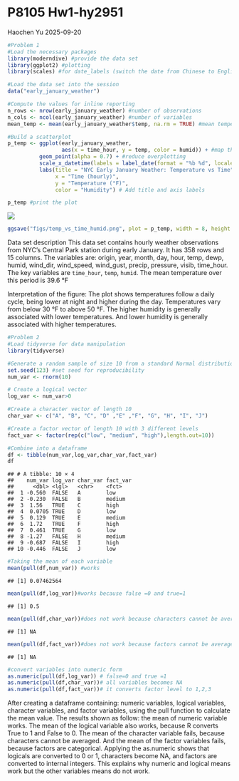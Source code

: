 P8105 Hw1-hy2951
================
Haochen Yu
2025-09-20

``` r
#Problem 1
#Load the necessary packages
library(moderndive) #provide the data set
library(ggplot2) #plotting
library(scales) #for date_labels (switch the date from Chinese to English)

#Load the data set into the session
data("early_january_weather")

#Compute the values for inline reporting
n_rows <- nrow(early_january_weather) #number of observations
n_cols <- ncol(early_january_weather) #number of variables
mean_temp <- mean(early_january_weather$temp, na.rm = TRUE) #mean temperature without missing value

#Build a scatterplot
p_temp <- ggplot(early_january_weather,
                 aes(x = time_hour, y = temp, color = humid)) + #map the variables to axes and color
          geom_point(alpha = 0.7) + #reduce overplotting
          scale_x_datetime(labels = label_date(format = "%b %d", locale = "en")) +   #setup date label from Chinese to English
          labs(title = "NYC Early January Weather: Temperature vs Time",
               x = "Time (hourly)",
               y = "Temperature (°F)",
               color = "Humidity") # Add title and axis labels

p_temp #print the plot
```

![](p8105_hw1_hy2951_files/figure-gfm/unnamed-chunk-1-1.png)<!-- -->

``` r
ggsave("figs/temp_vs_time_humid.png", plot = p_temp, width = 8, height = 5, dpi = 300) #save the plot
```

Data set description This data set contains hourly weather observations
from NYC’s Central Park station during early January. It has 358 rows
and 15 columns. The variables are: origin, year, month, day, hour, temp,
dewp, humid, wind_dir, wind_speed, wind_gust, precip, pressure, visib,
time_hour. The key variables are `time_hour`, `temp`, `humid`. The mean
temperature over this period is 39.6 °F

Interpretation of the figure: The plot shows temperatures follow a daily
cycle, being lower at night and higher during the day. Temperatures vary
from below 30 °F to above 50 °F. The higher humidity is generally
associated with lower temperatures. And lower humidity is generally
associated with higher temperatures.

``` r
#Problem 2
#Load tidyverse for data manipulation
library(tidyverse)

#Generate a random sample of size 10 from a standard Normal distribution
set.seed(123) #set seed for reproducibility
num_var <- rnorm(10)

# Create a logical vector 
log_var <- num_var>0

#Create a character vector of length 10
char_var <- c("A", "B", "C", "D" ,"E" ,"F", "G", "H", "I", "J")

#Create a factor vector of length 10 with 3 different levels
fact_var <- factor(rep(c("low", "medium", "high"),length.out=10))

#Combine into a dataframe
df <- tibble(num_var,log_var,char_var,fact_var)
df
```

    ## # A tibble: 10 × 4
    ##    num_var log_var char_var fact_var
    ##      <dbl> <lgl>   <chr>    <fct>   
    ##  1 -0.560  FALSE   A        low     
    ##  2 -0.230  FALSE   B        medium  
    ##  3  1.56   TRUE    C        high    
    ##  4  0.0705 TRUE    D        low     
    ##  5  0.129  TRUE    E        medium  
    ##  6  1.72   TRUE    F        high    
    ##  7  0.461  TRUE    G        low     
    ##  8 -1.27   FALSE   H        medium  
    ##  9 -0.687  FALSE   I        high    
    ## 10 -0.446  FALSE   J        low

``` r
#Taking the mean of each variable
mean(pull(df,num_var)) #works
```

    ## [1] 0.07462564

``` r
mean(pull(df,log_var))#works because false =0 and true=1
```

    ## [1] 0.5

``` r
mean(pull(df,char_var))#does not work because characters cannot be averaged
```

    ## [1] NA

``` r
mean(pull(df,fact_var))#does not work because factors cannot be averaged
```

    ## [1] NA

``` r
#convert variables into numeric form 
as.numeric(pull(df,log_var)) # false=0 and true =1
as.numeric(pull(df,char_var))# all variables becomes NA
as.numeric(pull(df,fact_var))# it converts factor level to 1,2,3
```

After creating a dataframe containing: numeric variables, logical
variables, character variables, and factor variables, using the pull
function to calculate the mean value. The results shown as follow: the
mean of numeric variable works. The mean of the logical variable also
works, because R converts True to 1 and False to 0. The mean of the
character variable fails, because characters cannot be averaged. And the
mean of the factor variables fails, because factors are categorical.
Applying the as.numeric shows that logicals are converted to 0 or 1,
characters become NA, and factors are converted to internal integers.
This explains why numeric and logical means work but the other variables
means do not work.
